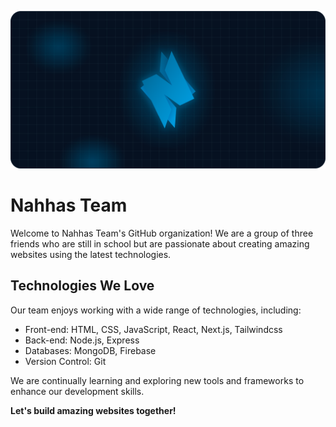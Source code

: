 ![Nahhas](https://raw.githubusercontent.com/Nahhas-Team/.github/main/image.png)

# Nahhas Team

Welcome to Nahhas Team's GitHub organization! We are a group of three friends who are still in school but are passionate about creating amazing websites using the latest technologies.

## Technologies We Love

Our team enjoys working with a wide range of technologies, including:

- Front-end: HTML, CSS, JavaScript, React, Next.js, Tailwindcss
- Back-end: Node.js, Express
- Databases: MongoDB, Firebase
- Version Control: Git

We are continually learning and exploring new tools and frameworks to enhance our development skills.

**Let's build amazing websites together!**
